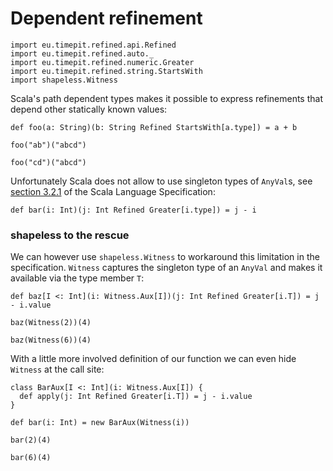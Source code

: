 # Dependent refinement

```tut:silent
import eu.timepit.refined.api.Refined
import eu.timepit.refined.auto._
import eu.timepit.refined.numeric.Greater
import eu.timepit.refined.string.StartsWith
import shapeless.Witness
```

Scala's path dependent types makes it possible to express refinements
that depend other statically known values:

```tut
def foo(a: String)(b: String Refined StartsWith[a.type]) = a + b
```

```tut
foo("ab")("abcd")
```

```tut:fail
foo("cd")("abcd")
```

Unfortunately Scala does not allow to use singleton types of `AnyVal`s,
see [section 3.2.1][spec-3.2.1] of the Scala Language Specification:

```tut:fail
def bar(i: Int)(j: Int Refined Greater[i.type]) = j - i
```

### shapeless to the rescue

We can however use `shapeless.Witness` to workaround this limitation in
the specification. `Witness` captures the singleton type of an `AnyVal`
and makes it available via the type member `T`:

```tut
def baz[I <: Int](i: Witness.Aux[I])(j: Int Refined Greater[i.T]) = j - i.value
```

```tut:nofail
baz(Witness(2))(4)
```

```tut:fail
baz(Witness(6))(4)
```

With a little more involved definition of our function we can even hide
`Witness` at the call site:

```tut
class BarAux[I <: Int](i: Witness.Aux[I]) {
  def apply(j: Int Refined Greater[i.T]) = j - i.value
}

def bar(i: Int) = new BarAux(Witness(i))
```

```tut:nofail
bar(2)(4)
```

```tut:fail
bar(6)(4)
```

[spec-3.2.1]: http://www.scala-lang.org/files/archive/spec/2.11/03-types.html#singleton-types
